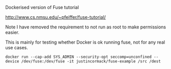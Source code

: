 Dockerised version of Fuse tutorial

http://www.cs.nmsu.edu/~pfeiffer/fuse-tutorial/

Note I have removed the requirement to not run as root to make permissions easier.

This is mainly for testing whether Docker is ok running fuse, not for any real use cases.

`docker run --cap-add SYS_ADMIN --security-opt seccomp=unconfined --device /dev/fuse:/dev/fuse -it justincormack/fuse-example /src /dest`
